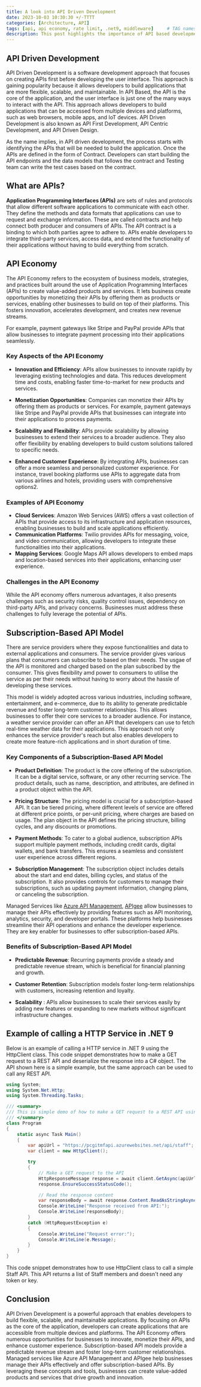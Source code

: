 ```yaml
---
title: A look into API Driven Development
date: 2023-10-03 10:30:30 +/-TTTT
categories: [Architecture, API]
tags: [api, api economy, rate limit, .net9, middleware]     # TAG names should always be lowercase
description: This post highlights the importance of API based development and Rate Limiting concepts.
---
```


## API Driven Development

API Driven Development is a software development approach that focuses on creating APIs first before developing the user interface. This approach is gaining popularity because it allows developers to build applications that are more flexible, scalable, and maintainable.
In API Based, the API is the core of the application, and the user interface is just one of the many ways to interact with the API. This approach allows developers to build applications that can be accessed from multiple devices and platforms, such as web browsers, mobile apps, and IoT devices.
API Driven Development is also known as API First Development, API Centric Development, and API Driven Design.

As the name implies, in API driven development, the process starts with identifying the APIs that will be needed to build the application. Once the APIs are defined in the form of Contract. Developers can start building the API endpoints and the data models that follows the contract and Testing team can write the test cases based on the contract.

## What are APIs?

**Application Programming Interfaces (APIs)** are sets of rules and protocols that allow different software applications to communicate with each other. They define the methods and data formats that applications can use to request and exchange information. These are called contracts and help connect both producer and consumers of APIs. The API contract is a binding to which both parties agree to adhere to.
APIs enable developers to integrate third-party services, access data, and extend the functionality of their applications without having to build everything from scratch.

## API Economy

The API Economy refers to the ecosystem of business models, strategies, and practices built around the use of Application Programming Interfaces (APIs) to create value-added products and services. It lets business create opportunities by monetizing their APIs by offering them as products or services, enabling other businesses to build on top of their platforms. This fosters innovation, accelerates development, and creates new revenue streams. 

For example, payment gateways like Stripe and PayPal provide APIs that allow businesses to integrate payment processing into their applications seamlessly. 

### Key Aspects of the API Economy

- **Innovation and Efficiency**: APIs allow businesses to innovate rapidly by leveraging existing technologies and data. This reduces development time and costs, enabling faster time-to-market for new products and services.

- **Monetization Opportunities**: Companies can monetize their APIs by offering them as products or services. For example, payment gateways like Stripe and PayPal provide APIs that businesses can integrate into their applications to process payments.

- **Scalability and Flexibility**: APIs provide scalability by allowing businesses to extend their services to a broader audience. They also offer flexibility by enabling developers to build custom solutions tailored to specific needs.

- **Enhanced Customer Experience**: By integrating APIs, businesses can offer a more seamless and personalized customer experience. For instance, travel booking platforms use APIs to aggregate data from various airlines and hotels, providing users with comprehensive options2.

### Examples of API Economy

- **Cloud Services**: Amazon Web Services (AWS) offers a vast collection of APIs that provide access to its infrastructure and application resources, enabling businesses to build and scale applications efficiently.
- **Communication Platforms**: Twilio provides APIs for messaging, voice, and video communication, allowing developers to integrate these functionalities into their applications.
- **Mapping Services**: Google Maps API allows developers to embed maps and location-based services into their applications, enhancing user experience.

### Challenges in the API Economy

While the API economy offers numerous advantages, it also presents challenges such as security risks, quality control issues, dependency on third-party APIs, and privacy concerns. Businesses must address these challenges to fully leverage the potential of APIs.

## Subscription-Based API Model

There are service providers where they expose functionalities and data to external applications and consumers. The service provider gives various plans that consumers can subscribe to based on their needs. The usgae of the API is monitored and charged based on the plan subscribed by the consumer. This gives flexibility amd power to consumers to utilise the service as per their needs without having to worry about the hassle of developing these services. 

This model is widely adopted across various industries, including software, entertainment, and e-commerce, due to its ability to generate predictable revenue and foster long-term customer relationships. This allows businesses to offer their core services to a broader audience. For instance, a weather service provider can offer an API that developers can use to fetch real-time weather data for their applications. This approach not only enhances the service provider's reach but also enables developers to create more feature-rich applications and in short duration of time.

### Key Components of a Subscription-Based API Model

- **Product Definition**: The product is the core offering of the subscription. It can be a digital service, software, or any other recurring service. The product details, such as name, description, and attributes, are defined in a product object within the API.

- **Pricing Structure**: The pricing model is crucial for a subscription-based API. It can be tiered pricing, where different levels of service are offered at different price points, or per-unit pricing, where charges are based on usage. The plan object in the API defines the pricing structure, billing cycles, and any discounts or promotions.

- **Payment Methods**: To cater to a global audience, subscription APIs support multiple payment methods, including credit cards, digital wallets, and bank transfers. This ensures a seamless and consistent user experience across different regions.

- **Subscription Management**: The subscription object includes details about the start and end dates, billing cycles, and status of the subscription. It also provides controls for customers to manage their subscriptions, such as updating payment information, changing plans, or canceling the subscription.

Managed Services like [Azure API Management](https://azure.microsoft.com/en-us/products/api-management), [APIgee](https://cloud.google.com/apigee?hl=en) allow businesses to manage their APIs effectively by providing features such as API monitoring, analytics, security, and developer portals. These platforms help businesses streamline their API operations and enhance the developer experience. They are key enabler for businesses to offer subscription-based APIs.

### Benefits of Subscription-Based API Model

- **Predictable Revenue**: Recurring payments provide a steady and predictable revenue stream, which is beneficial for financial planning and growth.

- **Customer Retention**: Subscription models foster long-term relationships with customers, increasing retention and loyalty.

- **Scalability** : APIs allow businesses to scale their services easily by adding new features or expanding to new markets without significant infrastructure changes.

## Example of calling a HTTP Service in .NET 9

Below is an example of calling a HTTP service in .NET 9 using the HttpClient class. This code snippet demonstrates how to make a GET request to a REST API and deserialize the response into a C# object. The API shown here is a simple example, but the same approach can be used to call any REST API.

```csharp
using System;
using System.Net.Http;
using System.Threading.Tasks;

/// <summary>
/// This is simple demo of how to make a GET request to a REST API using HttpClient.
/// </summary>
class Program
{
    static async Task Main()
    {
        var apiUrl = "https://pcgitmfapi.azurewebsites.net/api/staff";
        var client = new HttpClient();

        try
        {
            // Make a GET request to the API
            HttpResponseMessage response = await client.GetAsync(apiUrl);
            response.EnsureSuccessStatusCode();

            // Read the response content
            var responseBody = await response.Content.ReadAsStringAsync();
            Console.WriteLine("Response received from API:");
            Console.WriteLine(responseBody);
        }
        catch (HttpRequestException e)
        {
            Console.WriteLine("Request error:");
            Console.WriteLine(e.Message);
        }
    }
}
```

This code snippet demonstrates how to use HttpClient class to call a simple Staff API. This API returns a list of Staff members and doesn't need any token or key.

## Conclusion

API Driven Development is a powerful approach that enables developers to build flexible, scalable, and maintainable applications. By focusing on APIs as the core of the application, developers can create applications that are accessible from multiple devices and platforms. The API Economy offers numerous opportunities for businesses to innovate, monetize their APIs, and enhance customer experience. Subscription-based API models provide a predictable revenue stream and foster long-term customer relationships. Managed services like Azure API Management and APIgee help businesses manage their APIs effectively and offer subscription-based APIs. By leveraging these concepts and tools, businesses can create value-added products and services that drive growth and innovation.
